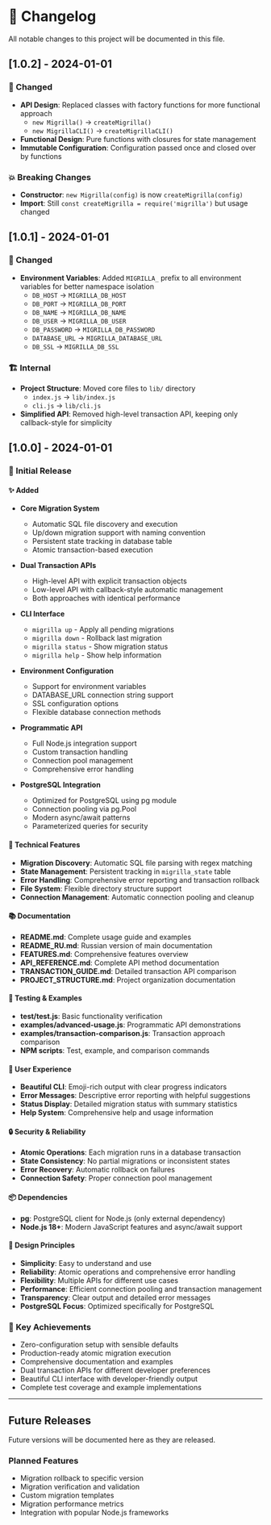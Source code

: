 # 📝 Changelog

All notable changes to this project will be documented in this file.

## [1.0.2] - 2024-01-01

### 🔧 Changed
- **API Design**: Replaced classes with factory functions for more functional approach
  - `new Migrilla()` → `createMigrilla()`
  - `new MigrillaCLI()` → `createMigrillaCLI()`
- **Functional Design**: Pure functions with closures for state management
- **Immutable Configuration**: Configuration passed once and closed over by functions

### 💥 Breaking Changes
- **Constructor**: `new Migrilla(config)` is now `createMigrilla(config)`
- **Import**: Still `const createMigrilla = require('migrilla')` but usage changed

## [1.0.1] - 2024-01-01

### 🔧 Changed
- **Environment Variables**: Added `MIGRILLA_` prefix to all environment variables for better namespace isolation
  - `DB_HOST` → `MIGRILLA_DB_HOST`
  - `DB_PORT` → `MIGRILLA_DB_PORT`
  - `DB_NAME` → `MIGRILLA_DB_NAME`
  - `DB_USER` → `MIGRILLA_DB_USER`
  - `DB_PASSWORD` → `MIGRILLA_DB_PASSWORD`
  - `DATABASE_URL` → `MIGRILLA_DATABASE_URL`
  - `DB_SSL` → `MIGRILLA_DB_SSL`

### 🏗️ Internal
- **Project Structure**: Moved core files to `lib/` directory
  - `index.js` → `lib/index.js`
  - `cli.js` → `lib/cli.js`
- **Simplified API**: Removed high-level transaction API, keeping only callback-style for simplicity

## [1.0.0] - 2024-01-01

### 🎉 Initial Release

#### ✨ Added
- **Core Migration System**
  - Automatic SQL file discovery and execution
  - Up/down migration support with naming convention
  - Persistent state tracking in database table
  - Atomic transaction-based execution

- **Dual Transaction APIs**
  - High-level API with explicit transaction objects
  - Low-level API with callback-style automatic management
  - Both approaches with identical performance

- **CLI Interface**
  - `migrilla up` - Apply all pending migrations
  - `migrilla down` - Rollback last migration
  - `migrilla status` - Show migration status
  - `migrilla help` - Show help information

- **Environment Configuration**
  - Support for environment variables
  - DATABASE_URL connection string support
  - SSL configuration options
  - Flexible database connection methods

- **Programmatic API**
  - Full Node.js integration support
  - Custom transaction handling
  - Connection pool management
  - Comprehensive error handling

- **PostgreSQL Integration**
  - Optimized for PostgreSQL using pg module
  - Connection pooling via pg.Pool
  - Modern async/await patterns
  - Parameterized queries for security

#### 🔧 Technical Features
- **Migration Discovery**: Automatic SQL file parsing with regex matching
- **State Management**: Persistent tracking in `migrilla_state` table
- **Error Handling**: Comprehensive error reporting and transaction rollback
- **File System**: Flexible directory structure support
- **Connection Management**: Automatic connection pooling and cleanup

#### 📚 Documentation
- **README.md**: Complete usage guide and examples
- **README_RU.md**: Russian version of main documentation
- **FEATURES.md**: Comprehensive features overview
- **API_REFERENCE.md**: Complete API method documentation
- **TRANSACTION_GUIDE.md**: Detailed transaction API comparison
- **PROJECT_STRUCTURE.md**: Project organization documentation

#### 🧪 Testing & Examples
- **test/test.js**: Basic functionality verification
- **examples/advanced-usage.js**: Programmatic API demonstrations
- **examples/transaction-comparison.js**: Transaction approach comparison
- **NPM scripts**: Test, example, and comparison commands

#### 🎨 User Experience
- **Beautiful CLI**: Emoji-rich output with clear progress indicators
- **Error Messages**: Descriptive error reporting with helpful suggestions
- **Status Display**: Detailed migration status with summary statistics
- **Help System**: Comprehensive help and usage information

#### 🔒 Security & Reliability
- **Atomic Operations**: Each migration runs in a database transaction
- **State Consistency**: No partial migrations or inconsistent states
- **Error Recovery**: Automatic rollback on failures
- **Connection Safety**: Proper connection pool management

#### 📦 Dependencies
- **pg**: PostgreSQL client for Node.js (only external dependency)
- **Node.js 18+**: Modern JavaScript features and async/await support

#### 🎯 Design Principles
- **Simplicity**: Easy to understand and use
- **Reliability**: Atomic operations and comprehensive error handling
- **Flexibility**: Multiple APIs for different use cases
- **Performance**: Efficient connection pooling and transaction management
- **Transparency**: Clear output and detailed error messages
- **PostgreSQL Focus**: Optimized specifically for PostgreSQL

### 🚀 Key Achievements
- Zero-configuration setup with sensible defaults
- Production-ready atomic migration execution
- Comprehensive documentation and examples
- Dual transaction APIs for different developer preferences
- Beautiful CLI interface with developer-friendly output
- Complete test coverage and example implementations

---

## Future Releases

Future versions will be documented here as they are released.

### Planned Features
- Migration rollback to specific version
- Migration verification and validation
- Custom migration templates
- Migration performance metrics
- Integration with popular Node.js frameworks 